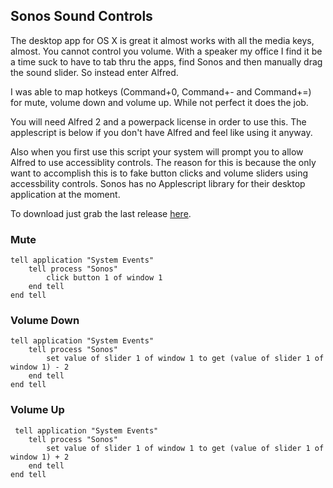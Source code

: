 ## Sonos Sound Controls

The desktop app for OS X is great it almost works with all the media keys, almost. You cannot control you volume. With a speaker my office I find it be a time suck to have to tab thru the apps, find Sonos and then manually drag the sound slider. So instead enter Alfred.

I was able to map hotkeys (Command+0, Command+- and Command+=) for mute, volume down and volume up. While not perfect it does the job.

You will need Alfred 2 and a powerpack license in order to use this. The applescript is below if you don't have Alfred and feel like using it anyway.

Also when you first use this script your system will prompt you to allow Alfred to use accessiblity controls. The reason for this is because the only want to accomplish this is to fake button clicks and volume sliders using accessbility controls. Sonos has no Applescript library for their desktop application at the moment.

To download just grab the last release [here](https://github.com/phpfunk/alfred-sonos-sound-controls/archive/master.zip).

### Mute
```applescript
tell application "System Events"
    tell process "Sonos"
        click button 1 of window 1
    end tell
end tell
```

### Volume Down
```applescript
tell application "System Events"
    tell process "Sonos"
        set value of slider 1 of window 1 to get (value of slider 1 of window 1) - 2
    end tell
end tell
```

### Volume Up
```applescript
 tell application "System Events"
    tell process "Sonos"
        set value of slider 1 of window 1 to get (value of slider 1 of window 1) + 2
    end tell
end tell
```